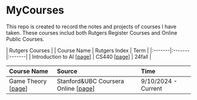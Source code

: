 # MyCourses

This repo is created to record the notes and projects of courses I have taken. These courses includ both Rutgers Register Courses and Online Public Courses.


| Rutgers Courses |
| Course Name | Rutgers Index | Term |
|:-------|:-------|:-------|
| Introduction to AI [[page](./IntroductionToAI/README.md)] | CS440 [[page](https://xintongemilywang.github.io/CS440.html)] | 24fall  |

| Course Name | Source | Time |
|:-------|:-------|:-------|
| Game Theory [[page](./GameTheory/README.md)] | Stanford&UBC Coursera Online [[page](https://www.coursera.org/learn/game-theory-1/home/week/1)] | 9/10/2024 - Current |
